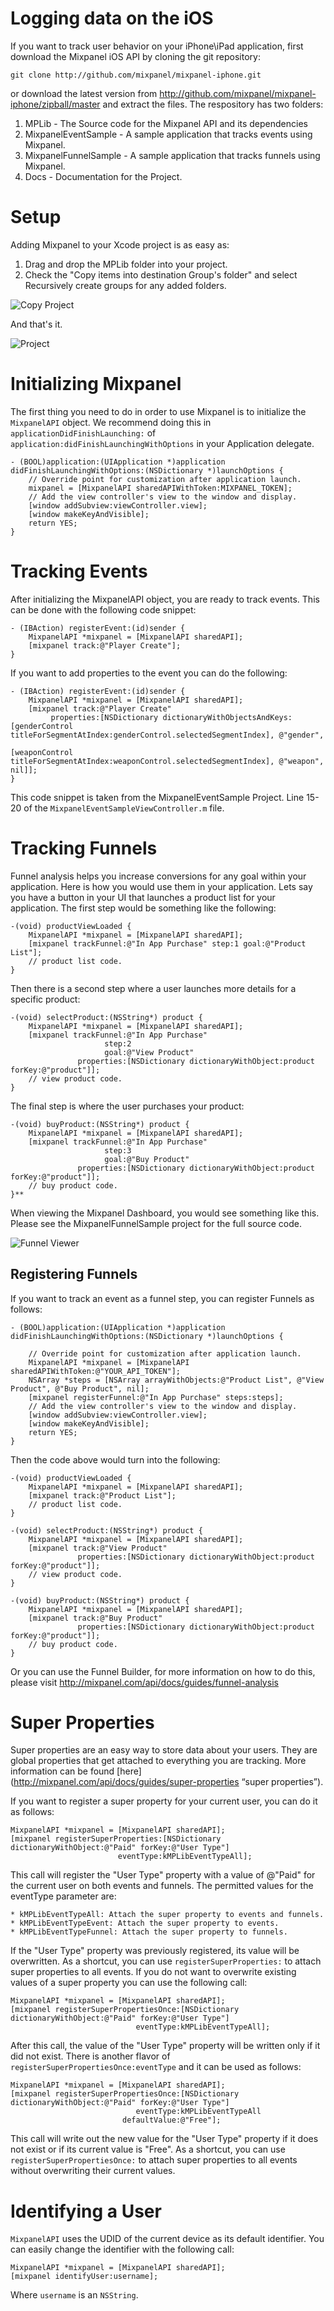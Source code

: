 # Logging data on the iOS #
If you want to track user behavior on your iPhone\iPad application, first download the Mixpanel iOS API by cloning the git repository:

	git clone http://github.com/mixpanel/mixpanel-iphone.git

or download the latest version from <http://github.com/mixpanel/mixpanel-iphone/zipball/master> and extract the files. The respository has two folders:

1. MPLib - The Source code for the Mixpanel API and its dependencies
2. MixpanelEventSample - A sample application that tracks events using Mixpanel.
3. MixpanelFunnelSample - A sample application that tracks funnels using Mixpanel.
4. Docs - Documentation for the Project.

# Setup #
Adding Mixpanel to your Xcode project is as easy as:

1. Drag and drop the MPLib folder into your project. 
2. Check the "Copy items into destination Group's folder" and select Recursively create groups for any added folders.

![Copy Project][copy]

And that's it. 

![Project][project]

# Initializing Mixpanel #
The first thing you need to do in order to use Mixpanel is to initialize the `MixpanelAPI` object. We recommend doing this in `applicationDidFinishLaunching:` of `application:didFinishLaunchingWithOptions` in your Application delegate. 
	
	- (BOOL)application:(UIApplication *)application didFinishLaunchingWithOptions:(NSDictionary *)launchOptions {    
	    // Override point for customization after application launch.
		mixpanel = [MixpanelAPI sharedAPIWithToken:MIXPANEL_TOKEN];
	    // Add the view controller's view to the window and display.
	    [window addSubview:viewController.view];
	    [window makeKeyAndVisible];
	    return YES;
	}
	
# Tracking Events #
After initializing the MixpanelAPI object, you are ready to track events. This can be done with the following code snippet:

	- (IBAction) registerEvent:(id)sender {
		MixpanelAPI *mixpanel = [MixpanelAPI sharedAPI];
		[mixpanel track:@"Player Create"];
	}
	
If you want to add properties to the event you can do the following:

	- (IBAction) registerEvent:(id)sender {
		MixpanelAPI *mixpanel = [MixpanelAPI sharedAPI];
		[mixpanel track:@"Player Create" 
			 properties:[NSDictionary dictionaryWithObjectsAndKeys:[genderControl titleForSegmentAtIndex:genderControl.selectedSegmentIndex], @"gender",
																[weaponControl titleForSegmentAtIndex:weaponControl.selectedSegmentIndex], @"weapon", nil]];
	}

This code snippet is taken from the MixpanelEventSample Project. Line 15-20 of the `MixpanelEventSampleViewController.m` file.

# Tracking Funnels #
Funnel analysis helps you increase conversions for any goal within your application. Here is how you would use them in your application. Lets say you have a button in your UI that launches a product list for your application. The first step would be something like the following:

	-(void) productViewLoaded {
		MixpanelAPI *mixpanel = [MixpanelAPI sharedAPI];
		[mixpanel trackFunnel:@"In App Purchase" step:1 goal:@"Product List"];
		// product list code.
	}

Then there is a second step where a user launches more details for a specific product:

	-(void) selectProduct:(NSString*) product {
		MixpanelAPI *mixpanel = [MixpanelAPI sharedAPI];
		[mixpanel trackFunnel:@"In App Purchase" 
						 step:2 
						 goal:@"View Product"
				   properties:[NSDictionary dictionaryWithObject:product forKey:@"product"]];
		// view product code.
	}
	
The final step is where the user purchases your product:

	-(void) buyProduct:(NSString*) product {
		MixpanelAPI *mixpanel = [MixpanelAPI sharedAPI];
		[mixpanel trackFunnel:@"In App Purchase" 
						 step:3 
						 goal:@"Buy Product"
				   properties:[NSDictionary dictionaryWithObject:product forKey:@"product"]];
		// buy product code.
	}**
	
When viewing the Mixpanel Dashboard, you would see something like this. Please see the MixpanelFunnelSample project for the full source code.

![Funnel Viewer](https://github.com/mixpanel/mixpanel-iphone/raw/master/Docs/Tutorial/images/funnel.png)

## Registering Funnels ##
If you want to track an event as a funnel step, you can register Funnels as follows:

	- (BOOL)application:(UIApplication *)application didFinishLaunchingWithOptions:(NSDictionary *)launchOptions {    

	    // Override point for customization after application launch.  
   		MixpanelAPI *mixpanel = [MixpanelAPI sharedAPIWithToken:@"YOUR_API_TOKEN"];
		NSArray *steps = [NSArray arrayWithObjects:@"Product List", @"View Product", @"Buy Product", nil];
		[mixpanel registerFunnel:@"In App Purchase" steps:steps];
	    // Add the view controller's view to the window and display.
	    [window addSubview:viewController.view];
	    [window makeKeyAndVisible];
	    return YES;
	}

Then the code above would turn into the following:

	-(void) productViewLoaded {
		MixpanelAPI *mixpanel = [MixpanelAPI sharedAPI];
		[mixpanel track:@"Product List"];
		// product list code.
	}
	
	-(void) selectProduct:(NSString*) product {
		MixpanelAPI *mixpanel = [MixpanelAPI sharedAPI];
		[mixpanel track:@"View Product"
				   properties:[NSDictionary dictionaryWithObject:product forKey:@"product"]];
		// view product code.
	}
	
	-(void) buyProduct:(NSString*) product {
		MixpanelAPI *mixpanel = [MixpanelAPI sharedAPI];
		[mixpanel track:@"Buy Product"
				   properties:[NSDictionary dictionaryWithObject:product forKey:@"product"]];
		// buy product code.
	}

Or you can use the Funnel Builder, for more information on how to do this, please visit <http://mixpanel.com/api/docs/guides/funnel-analysis>

# Super Properties #
Super properties are an easy way to store data about your users. They are global properties that get attached to everything you are tracking. More information can be found [here](http://mixpanel.com/api/docs/guides/super-properties “super properties”).

If you want to register a super property for your current user, you can do it as follows:

	MixpanelAPI *mixpanel = [MixpanelAPI sharedAPI];
	[mixpanel registerSuperProperties:[NSDictionary dictionaryWithObject:@"Paid" forKey:@"User Type"]
							eventType:kMPLibEventTypeAll];

This call will register the "User Type" property with a value of @"Paid" for the current user on both events and funnels. The permitted values for the eventType parameter are:

	* kMPLibEventTypeAll: Attach the super property to events and funnels.
	* kMPLibEventTypeEvent: Attach the super property to events.
	* kMPLibEventTypeFunnel: Attach the super property to funnels.

If the "User Type" property was previously registered, its value will be overwritten. As a shortcut, you can use `registerSuperProperties:` to attach super properties to all events. If you do not want to overwrite existing values of a super property you can use the following call:

	MixpanelAPI *mixpanel = [MixpanelAPI sharedAPI];
	[mixpanel registerSuperPropertiesOnce:[NSDictionary dictionaryWithObject:@"Paid" forKey:@"User Type"]
						    	eventType:kMPLibEventTypeAll];

After this call, the value of the "User Type" property will be written only if it did not exist. There is another flavor of `registerSuperPropertiesOnce:eventType` and it can be used as follows:

	MixpanelAPI *mixpanel = [MixpanelAPI sharedAPI];
	[mixpanel registerSuperPropertiesOnce:[NSDictionary dictionaryWithObject:@"Paid" forKey:@"User Type"]
						    	eventType:kMPLibEventTypeAll
							 defaultValue:@"Free"];
							
This call will write out the new value for the "User Type" property if it does not exist or if its current value is "Free". As a shortcut, you can use `registerSuperPropertiesOnce:` to attach super properties to all events without overwriting their current values.

# Identifying a User #
`MixpanelAPI` uses the UDID of the current device as its default identifier. You can easily change the identifier with the following call:

	MixpanelAPI *mixpanel = [MixpanelAPI sharedAPI];
	[mixpanel identifyUser:username];
	
Where `username` is an `NSString`. 

[copy]: https://github.com/mixpanel/mixpanel-iphone/raw/master/Docs/Tutorial/images/copy.png "Copy Into Project"
[project]: https://github.com/mixpanel/mixpanel-iphone/raw/master/Docs/Tutorial/images/project.png "Project"